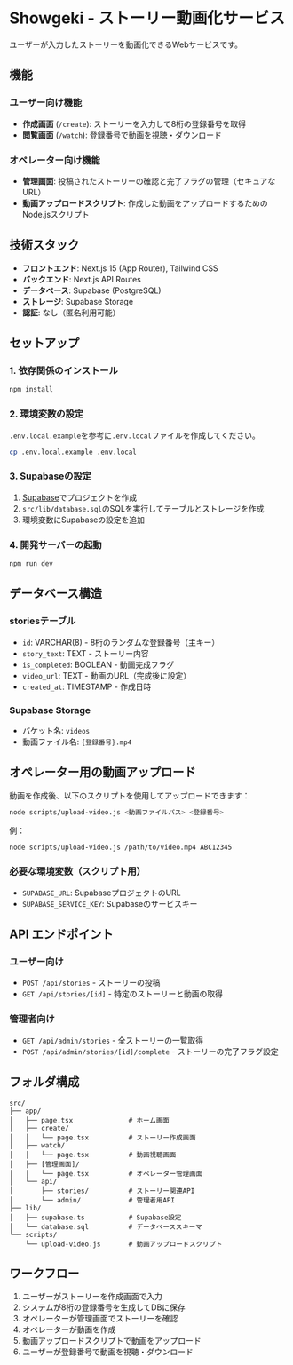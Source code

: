 # Showgeki - ストーリー動画化サービス

ユーザーが入力したストーリーを動画化できるWebサービスです。

## 機能

### ユーザー向け機能
- **作成画面** (`/create`): ストーリーを入力して8桁の登録番号を取得
- **閲覧画面** (`/watch`): 登録番号で動画を視聴・ダウンロード

### オペレーター向け機能
- **管理画面**: 投稿されたストーリーの確認と完了フラグの管理（セキュアなURL）
- **動画アップロードスクリプト**: 作成した動画をアップロードするためのNode.jsスクリプト

## 技術スタック

- **フロントエンド**: Next.js 15 (App Router), Tailwind CSS
- **バックエンド**: Next.js API Routes
- **データベース**: Supabase (PostgreSQL)
- **ストレージ**: Supabase Storage
- **認証**: なし（匿名利用可能）

## セットアップ

### 1. 依存関係のインストール

```bash
npm install
```

### 2. 環境変数の設定

`.env.local.example`を参考に`.env.local`ファイルを作成してください。

```bash
cp .env.local.example .env.local
```

### 3. Supabaseの設定

1. [Supabase](https://supabase.com/)でプロジェクトを作成
2. `src/lib/database.sql`のSQLを実行してテーブルとストレージを作成
3. 環境変数にSupabaseの設定を追加

### 4. 開発サーバーの起動

```bash
npm run dev
```

## データベース構造

### storiesテーブル
- `id`: VARCHAR(8) - 8桁のランダムな登録番号（主キー）
- `story_text`: TEXT - ストーリー内容
- `is_completed`: BOOLEAN - 動画完成フラグ
- `video_url`: TEXT - 動画のURL（完成後に設定）
- `created_at`: TIMESTAMP - 作成日時

### Supabase Storage
- バケット名: `videos`
- 動画ファイル名: `{登録番号}.mp4`

## オペレーター用の動画アップロード

動画を作成後、以下のスクリプトを使用してアップロードできます：

```bash
node scripts/upload-video.js <動画ファイルパス> <登録番号>
```

例：
```bash
node scripts/upload-video.js /path/to/video.mp4 ABC12345
```

### 必要な環境変数（スクリプト用）
- `SUPABASE_URL`: SupabaseプロジェクトのURL
- `SUPABASE_SERVICE_KEY`: Supabaseのサービスキー

## API エンドポイント

### ユーザー向け
- `POST /api/stories` - ストーリーの投稿
- `GET /api/stories/[id]` - 特定のストーリーと動画の取得

### 管理者向け
- `GET /api/admin/stories` - 全ストーリーの一覧取得
- `POST /api/admin/stories/[id]/complete` - ストーリーの完了フラグ設定

## フォルダ構成

```
src/
├── app/
│   ├── page.tsx              # ホーム画面
│   ├── create/
│   │   └── page.tsx          # ストーリー作成画面
│   ├── watch/
│   │   └── page.tsx          # 動画視聴画面
│   ├── [管理画面]/
│   │   └── page.tsx          # オペレーター管理画面
│   └── api/
│       ├── stories/          # ストーリー関連API
│       └── admin/            # 管理者用API
├── lib/
│   ├── supabase.ts           # Supabase設定
│   └── database.sql          # データベーススキーマ
└── scripts/
    └── upload-video.js       # 動画アップロードスクリプト
```

## ワークフロー

1. ユーザーがストーリーを作成画面で入力
2. システムが8桁の登録番号を生成してDBに保存
3. オペレーターが管理画面でストーリーを確認
4. オペレーターが動画を作成
5. 動画アップロードスクリプトで動画をアップロード
6. ユーザーが登録番号で動画を視聴・ダウンロード
